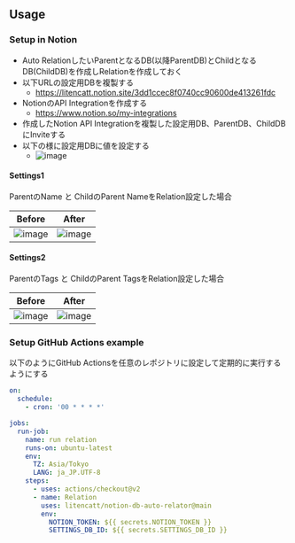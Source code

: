 ## Usage
### Setup in Notion

- Auto RelationしたいParentとなるDB(以降ParentDB)とChildとなるDB(ChildDB)を作成しRelationを作成しておく
- 以下URLの設定用DBを複製する
  - https://litencatt.notion.site/3dd1ccec8f0740cc90600de413261fdc
- NotionのAPI Integrationを作成する
  - https://www.notion.so/my-integrations
- 作成したNotion API Integrationを複製した設定用DB、ParentDB、ChildDBにInviteする  
- 以下の様に設定用DBに値を設定する
  - ![image](https://user-images.githubusercontent.com/17349045/150769246-ffd10037-cdea-41ff-ab10-b32d0ad67d30.png)

#### Settings1
ParentのName と ChildのParent NameをRelation設定した場合

Before |  After
-- | --
![image](https://user-images.githubusercontent.com/17349045/150768433-28ea1a09-9698-4806-b9df-7f7dd944d043.png)|![image](https://user-images.githubusercontent.com/17349045/150768346-3f38c5a4-8163-4f13-b6e7-98da6225784d.png)

#### Settings2
ParentのTags と ChildのParent TagsをRelation設定した場合

Before | After
-- | --
![image](https://user-images.githubusercontent.com/17349045/150768768-2c5f7aa0-a55f-4065-9a3a-06bdbb52d9f7.png)|![image](https://user-images.githubusercontent.com/17349045/150768816-52a0717b-4e69-430b-b8a2-751f8fe14543.png)

### Setup GitHub Actions example
以下のようにGitHub Actionsを任意のレポジトリに設定して定期的に実行するようにする

```yaml
on:
  schedule:
    - cron: '00 * * * *'

jobs:
  run-job:
    name: run relation
    runs-on: ubuntu-latest
    env:
      TZ: Asia/Tokyo
      LANG: ja_JP.UTF-8
    steps:
      - uses: actions/checkout@v2
      - name: Relation
        uses: litencatt/notion-db-auto-relator@main
        env:
          NOTION_TOKEN: ${{ secrets.NOTION_TOKEN }}
          SETTINGS_DB_ID: ${{ secrets.SETTINGS_DB_ID }}
```
